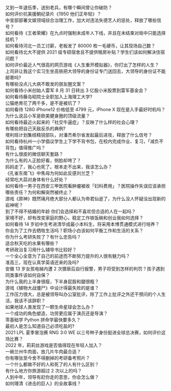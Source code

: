 又到一年退伍季，送别老兵，有哪个瞬间曾让你破防？  
如何评价抗美援朝纪录片《1950 他们正年轻》？  
中宣部部署文娱领域综合治理工作，加大对违法失德艺人的惩处，释放了哪些信号？  
如何看待《王者荣耀》在九点时强制未成年人下线，并且在未结束对局中只能选择挂机？  
如何看待河北一员工讨薪，老板发了 80000 枚一毛硬币，让其现场自己数？  
如何看待北大不提供 2021 级专硕宿舍且不提供租房补贴？学生们该如何解决住宿问题？  
如何评价最近人气很高的网页游戏《人生重开模拟器》，你打出了怎样的人生？  
上司非让我这个实习生坐高铁把大领导的身份证专门送回去，大领导的身份证不能邮寄吗?  
有哪些没点儿大病不敢发的朋友圈文案？  
如何看待小米创始人雷军 8 月 31 日转出 3 亿股小米股票到雷军基金会？  
如何看待藤岛昭院士全职加入上海理工大学?  
公猫绝育花了两千多，是不是被坑了？  
如何看待 128G iPhone12 价格低至 4799 元，iPhone X 现在是入手最好时机吗？  
为什么说吕小军是欧美健身圈的顶级流量？  
如何看待最近火起来的「社交牛逼症」？反映了什么样的社会心理？  
有哪些把自己天敌反杀的典例?  
塔利班计划集结精锐部队，对潘杰希尔省发起最后进攻，释放了什么信号？  
如何看待杭州一小学倡议学生上下学不背书包，在校内完成作业、复习，「减负不背包」值得推广吗？  
有什么很皮的微信聊天套路？  
为什么有的人正脸好看，侧脸却垮了？  
妈妈走了，我心也死了。根本走不出来，我该怎么办？  
《孔雀东南飞》中焦母为何如此反感刘兰芝？  
经常吃大蒜对身体有什么好处？  
如何看待一男子在西安三甲医院看肿瘤被收「妇科费用」？医院操作失误应该承担哪些责任？为何和解突然被终止？  
游戏《原神》既然璃月绝大部分人都认为帝君仙逝了，为什么没人怀疑没出现新的岩神呢？  
到了不得不结婚的年龄 你们会选择和不喜欢但合适的人在一起吗？  
家境不好，却有改变家庭的野心，稳定工作铁饭碗和创业我如何选择？  
如何看待 14 岁初中生考进清华成最小本科生，将采用本博贯通模式进行培养？  
你会为了工作去牺牲生活吗？职场小白该如何平衡工作和生活的关系？  
你为什么考研失败了？有什么忠告吗？  
适合秋天吃的水果有哪些？  
考研政治复习用什么辅导书比较好？  
一个全心全意为了自己的前途而不断努力提升的人很有魅力吗？  
准高三，现在认真学英语还来的及吗?  
安徽 13 岁女孩电梯内遭 2 次猥亵后自行报警，男子将受到怎样的判罚？孩子遇到同类事件该如何自保？  
为什么我的上半身很瘦，下半身屁股和腿很粗？  
游戏《植物大战僵尸》中设计得最失败的是谁？  
工作压力很大，总是被领导叫办公室批评，除了工作上批评之外还干预问的个人生活，我该不该辞职？  
如果地球人类发现了一颗生命星球会怎么办？  
一个成功的角色塑造，功劳更应属于演员还是导演？  
零基础学 Python 拼命学最快要多久？  
最初人是怎么知道自己必须吃盐的?  
2021 LPL 夏季冒泡赛 RNG 3:0 WE 以三号种子身份挺进全球总决赛，如何评价这场比赛？  
2022 年，莉莉丝游戏是否值得现在年轻人加入？  
一碗兰州牛肉面，放几片牛肉最合适？  
你有哪张至今舍不得删掉的考研备考照片？  
一个什么都做不好的人和死了的人有什么区别？  
有什么地方你旅游超过 2 次以上的吗？  
人到中年，领导有赶你走的意思，你会怎么做？  
如何理清《进击的巨人》的全故事线？  

